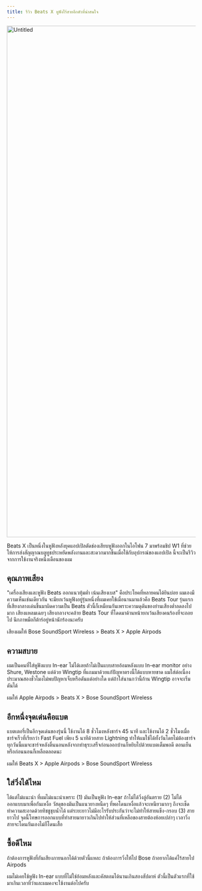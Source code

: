 ```yaml
---
title: รีวิว Beats X หูฟังไร้สายอีกตัวที่น่าสนใจ
---
```


<a data-flickr-embed="true"  href="https://www.flickr.com/photos/156710073@N02/36354748436/in/dateposted-public/" title="Untitled"><img src="https://farm5.staticflickr.com/4433/36354748436_d14d7a309b_k.jpg" width="2048" height="1365" alt="Untitled"></a><script async src="//embedr.flickr.com/assets/client-code.js" charset="utf-8"></script>

Beats X เป็นหนึ่งในหูฟังหลังยุคแอปเปิลตัดช่องเสียบหูฟังออกในไอโฟน 7 มาพร้อมชิป W1 ที่ช่วยให้การส่งสัญญาณบลูทูธประหยัดพลังงานและสะดวกมากขึ้นเมื่อใช้กับอุปกรณ์ของแอปเปิล นี้จะเป็นรีวิวจากการใช้งานจริงหนึ่งเดือนของผม

## คุณภาพเสียง

"เครื่องเสียงและหูฟัง Beats ออกแนวทุ้มต่ำ เน้นเสียงเบส" คือประโยคที่หลายคนได้ยินบ่อย ผมเองมีความเห็นเช่นเดียวกัน จะมียกเว้นหูฟังอยู่รุ่นหนึ่งที่ผมเคยใช้เมื่อนานมาแล้วคือ Beats Tour รุ่นแรกที่เสียงกลางเด่นขึ้นมาผิดความเป็น Beats ตัวนี้ก็เหมือนกันเพราะความดุดันของย่านเสียงต่ำลดลงไปมาก เสียงแหลมเฉยๆ เสียงกลางจะคล้าย Beats Tour ที่โดดมาด้านหน้ายกเว้นเสียงคนร้องที่จะถอยไป นึกภาพมือกีต้าร์อยู่หน้านักร้องนะครับ

เสียงผมให้ Bose SoundSport Wireless > Beats X > Apple Airpods

## ความสบาย

ผมเป็นคนที่ใส่หูฟังแบบ In-ear ไม่ได้เลยถ้าไม่เป็นแบบสายอ้อมหลังแบบ In-ear monitor อย่าง Shure, Westone แต่ด้วย Wingtip ที่แถมมาด้วยแก้ปัญหาตรงนี้ได้แบบหายขาด ผมใส่ต่อเนื่องประมาณสองชั่วโมงไม่พบปัญหาเจ็บหรือดันแต่อย่างใด แต่ถ้าใส่นานกว่านี้ก้าน Wingtip อาจจะเริ่มดันได้

ผมให้ Apple Airpods > Beats X > Bose SoundSport Wireless

## อีกหนึ่งจุดเด่นคือแบต

แบตเตอรี่เป็นอีกจุดเด่นของรุ่นนี้ ใช้งานได้ 8 ชั่วโมงหลังชาร์จ 45 นาที และใช้งานได้ 2 ชั่วโมงเมื่อชาร์จเร็วที่เรียกว่า Fast Fuel เพียง 5 นาทีด้วยสาย Lightning ทำให้ผมใช้ได้ทั้งวันโดยไม่ต้องชาร์จ ทุกวันนี้ผมจะชาร์จหลังตื่นนอนหลังจากทำธุระเสร็จก่อนออกบ้านก็หยิบไปด้วยแบตเต็มพอดี ตอนเย็นหรือก่อนนอนก็เหลือตลอดนะ

ผมให้ Beats X > Apple Airpods > Bose SoundSport Wireless

## ใส่วิ่งได้ไหม

ได้แต่ไม่แนะนำ ที่ผมไม่แนะนำเพราะ (1) มันเป็นหูฟัง In-ear ถ้าไม่ได้วิ่งลู่อันตราย (2) ไม่ได้ออกแบบมาเพื่อกันเหงื่อ วัสดุของมันเป็นแนวยางหนืดๆ ที่พอโดนเหงื่อแล้วจะเหนียวมากๆ ถึงจะเช็ดทำความสะอาดด้วยทิชชูชุบน้ำได้ แต่ระยะยาวไม่มีอะไรรับประกันว่าจะไม่ทำให้สายแข็ง-กรอบ (3) สายยาวไป จุดนี้โทษการออกแบบที่ทำสายมายาวเกินไปทำให้ส่วนที่เหลือของสายต้องห้อยเปล่าๆ เวลาวิ่งสายจะโดนกันเองไม่ก็โดนเสื้อ

## ซื้อดีไหม

ถ้าต้องการหูฟังที่กันเสียงภายนอกได้ด้วยตัวนี้แหละ ถ้าต้องการวิ่งให้ไป Bose ถ้าอยากได้แค่ไร้สายไป Airpods

ผมไม่เคยใช้หูฟัง In-ear แบบที่ไม่ใช่อ้อมหลังและคัสตอมได้นานเกินสองสัปดาห์ ตัวนี้เป็นตัวแรกที่ใช้มาเกินเวลาที่ว่าและผมคงจะใช้งานต่อไปครับ